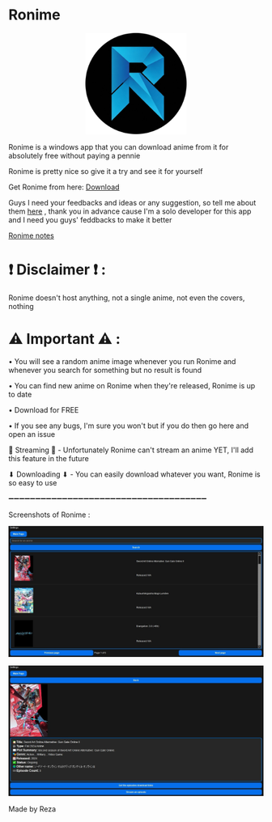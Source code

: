 # Ronime

<p align="center">
  <img src="https://github.com/Space-00/Ronime/blob/main/Screenshots/Logo.png" alt="Logo" width="200" height="200">
</p>

Ronime is a windows app that you can download anime from it for absolutely free without paying a pennie

Ronime is pretty nice so give it a try and see it for yourself

Get Ronime from here: [Download](https://github.com/Space-00/Ronime)

Guys I need your feedbacks and ideas or any suggestion, so tell me about them [here](https://github.com/Space-00/Ronime/issues) , thank you in advance cause I'm a solo developer for this app and I need you guys' feddbacks to make it better

[Ronime notes](https://github.com/Space-00/Ronime/blob/main/Version.md)

# ❗ Disclaimer ❗ :

Ronime doesn't host anything, not a single anime, not even the covers, nothing

# ⚠ Important ⚠ :

• You will see a random anime image whenever you run Ronime and whenever you search for something but no result is found

• You can find new anime on Ronime when they're released, Ronime is up to date

• Download for FREE

• If you see any bugs, I'm sure you won't but if you do then go here and open an issue

🍿 Streaming 🍿 - Unfortunately Ronime can't stream an anime YET, I'll add this feature in the future

⬇ Downloading ⬇ - You can easily download whatever you want, Ronime is so easy to use

➖➖➖➖➖➖➖➖➖➖➖➖➖➖➖➖➖➖➖➖➖➖➖➖➖➖➖➖➖➖➖➖➖➖➖➖➖

Screenshots of Ronime :

<p align="center">
  <img src="https://github.com/Space-00/Ronime/blob/main/Screenshots/o1.jpg" alt="App Screenshot">
</p>

<p align="center">
  <img src="https://github.com/Space-00/Ronime/blob/main/Screenshots/o2.jpg" alt="App Screenshot">
</p>

Made by Reza

